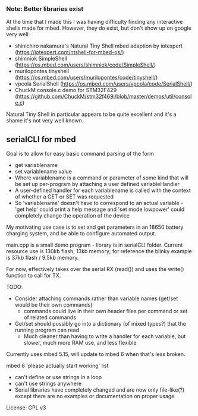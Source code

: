 
### Note: Better libraries exist
At the time that I made this I was having difficulty finding any interactive shells made for mbed. However, they do exist, but don't show up on google very well:
- shinichiro nakamura's Natural Tiny Shell mbed adaption by iotexpert (https://iotexpert.com/ntshell-for-mbed-os/)
- shimniok SimpleShell (https://os.mbed.com/users/shimniok/code/SimpleShell/)
- murilopontes tinyshell (https://os.mbed.com/users/murilopontes/code/tinyshell/)
- vpcola SerialShell (https://os.mbed.com/users/vpcola/code/SerialShell/)
- ChuckM console.c demo for STM32F429 (https://github.com/ChuckM/stm32f469i/blob/master/demos/util/console.c)

Natural Tiny Shell in particular appears to be quite excellent and it's a shame it's not very well known.


## serialCLI for mbed
Goal is to allow for easy basic command parsing of the form
- get variablename
- set variablename value
- Where variablename is a command or parameter of some kind that will be set up per-program by attaching a user defined variableHandler
- A user-defined handler for each variablename is called with the context of whether a GET or SET was requested
- So 'variablename' doesn't have to correspond to an actual variable - 'get help' could print a help message and 'set mode lowpower' could completely change the operation of the device

My motivating use case is to set and get parameters in an 18650 battery charging system, and be able to configure automated output.

main.cpp is a small demo program - library is in serialCLI folder. Current resource use is 130kb flash, 13kb memory; for reference the blinky example is 37kb flash / 9.5kb memory.

For now, effectively takes over the serial RX (read()) and uses the write() function to call for TX.

TODO:
- Consider attaching commands rather than variable names (get/set would be their own commands)
    - commands could live in their own header files per command or set of related commands
- Get/set should possibly go into a dictionary (of mixed types?) that the running program can read
    - Much cleaner than having to write a handler for each variable, but slower, much more RAM use, and less flexible


Currently uses mbed 5.15, will update to mbed 6 when that's less broken.

mbed 6 'please actually start working' list
- can't define or use strings in a loop
- can't use strings anywhere
- Serial libraries have completely changed and are now only file-like(?) except there are no examples or documentation on proper usage

License: GPL v3
